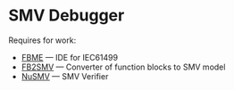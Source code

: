 # SMV Debugger

Requires for work:
- [FBME](https://github.com/JetBrains/fbme) — IDE for IEC61499
- [FB2SMV](https://github.com/mtereshchuk/fb2smv) — Converter of function blocks to SMV model 
- [NuSMV](https://nusmv.fbk.eu) — SMV Verifier